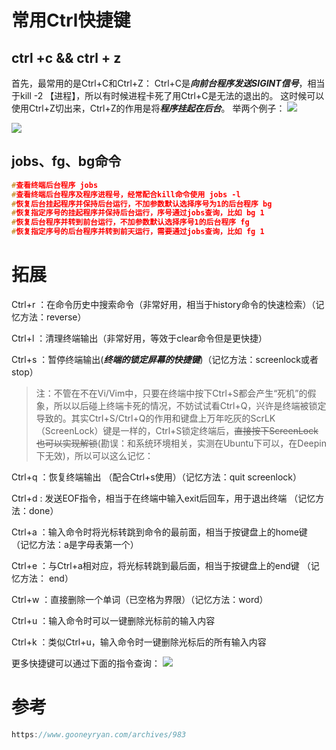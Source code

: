 
# 常用Ctrl快捷键
## ctrl +c && ctrl + z
首先，最常用的是Ctrl+C和Ctrl+Z：
Ctrl+C是***向前台程序发送SIGINT信号***，相当于kill -2 【进程】，所以有时候进程卡死了用Ctrl+C是无法的退出的。
这时候可以使用Ctrl+Z切出来，Ctrl+Z的作用是将***程序挂起在后台***。
举两个例子：
![](attachments/Pasted%20image%2020230508124246.png)

![](attachments/Pasted%20image%2020230508124334.png)

## jobs、fg、bg命令

```c
#查看终端后台程序 jobs 
#查看终端后台程序及程序进程号，经常配合kill命令使用 jobs -l 
#恢复后台挂起程序并保持后台运行，不加参数默认选择序号为1的后台程序 bg 
#恢复指定序号的挂起程序并保持后台运行，序号通过jobs查询，比如 bg 1 
#恢复后台程序并转到前台运行，不加参数默认选择序号1的后台程序 fg 
#恢复指定序号的后台程序并转到前天运行，需要通过jobs查询，比如 fg 1
```

# 拓展
Ctrl+r ：在命令历史中搜索命令（非常好用，相当于history命令的快速检索）（记忆方法：reverse）

Ctrl+l ：清理终端输出（非常好用，等效于clear命令但是更快捷）

Ctrl+s ：暂停终端输出(_**终端的锁定屏幕的快捷键**_)（记忆方法：screenlock或者stop）
>注：不管在不在Vi/Vim中，只要在终端中按下Ctrl+S都会产生“死机”的假象，所以以后碰上终端卡死的情况，不妨试试看Ctrl+Q，兴许是终端被锁定导致的。其实Ctrl+S/Ctrl+Q的作用和键盘上万年吃灰的ScrLK（ScreenLock）键是一样的，Ctrl+S锁定终端后，~~直接按下ScreenLock也可以实现解锁~~(勘误：和系统环境相关，实测在Ubuntu下可以，在Deepin下无效)，所以可以这么记忆：

Ctrl+q ：恢复终端输出 （配合Ctrl+s使用）（记忆方法：quit screenlock）

Ctrl+d : 发送EOF指令，相当于在终端中输入exit后回车，用于退出终端 （记忆方法：done）

Ctrl+a ：输入命令时将光标转跳到命令的最前面，相当于按键盘上的home键 （记忆方法：a是字母表第一个）

Ctrl+e ：与Ctrl+a相对应，将光标转跳到最后面，相当于按键盘上的end键 （记忆方法： end）

Ctrl+w ：直接删除一个单词（已空格为界限）（记忆方法：word）

Ctrl+u ：输入命令时可以一键删除光标前的输入内容

Ctrl+k ：类似Ctrl+u，输入命令时一键删除光标后的所有输入内容

更多快捷键可以通过下面的指令查询：
![](attachments/Pasted%20image%2020230508124920.png)


# 参考
```c
https://www.gooneyryan.com/archives/983
```